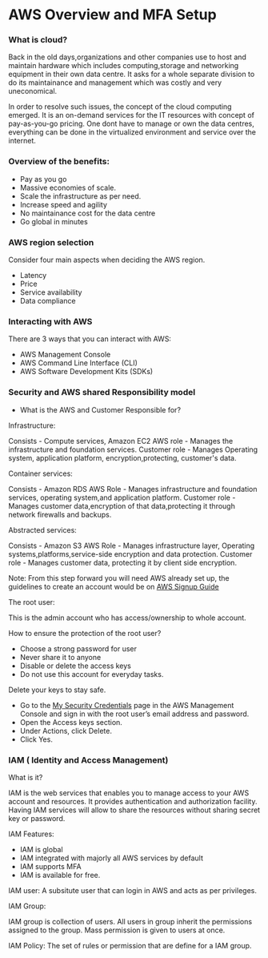 # AWS Overview and MFA Setup

### What is cloud?

Back in the old days,organizations and other companies use to host and maintain hardware which includes computing,storage and networking equipment in their own data centre. It asks for a whole separate division to do its maintainance and management which was costly and very uneconomical.
    
   In order to resolve such issues, the concept of the cloud computing emerged. It is an on-demand services for the IT resources with concept of pay-as-you-go pricing. One dont have to manage or own the data centres, everything can be done in the virtualized environment and service over the internet.
   
 ### Overview of the benefits:
 
  - Pay as you go
  - Massive economies of scale.
  - Scale the infrastructure as per need.
  - Increase speed and agility
  - No maintainance cost for the data centre
  - Go global in minutes
  
  
  ### AWS region selection
  
  Consider four main aspects when deciding the AWS region. 
  
  - Latency
  - Price
  - Service availability
  - Data compliance
        
  ### Interacting with AWS
   
There are 3 ways that you can interact with AWS:

- AWS Management Console
- AWS Command Line Interface (CLI)
- AWS Software Development Kits (SDKs)

 ### Security and AWS shared Responsibility model
        
   - What is the AWS and Customer Responsible for?
        
   Infrastructure: 
   
   Consists - Compute services, Amazon EC2
   AWS role - Manages the infrastructure and foundation services.
   Customer role - Manages Operating system, application platform, encryption,protecting, customer's data.
      
   Container services:
   
   Consists - Amazon RDS
   AWS Role - Manages infrastructure and foundation services, operating system,and application platform. 
   Customer role - Manages customer data,encryption of that data,protecting it through network firewalls and backups.
                
        
   Abstracted services:
    
   Consists - Amazon S3
   AWS Role - Manages infrastructure layer, Operating systems,platforms,service-side encryption and data protection.
   Customer role - Manages customer data, protecting it by client side encryption.
    
    
 
          
 Note: From this step forward you will need AWS already set up, the guidelines to create an account would be on [AWS Signup Guide](https://docs.aws.amazon.com/accounts/latest/reference/manage-acct-creating.html)
 
 
 The root user:
  
  This is the admin account who has access/ownership to whole account.
  
 How to ensure the protection of the root user?
 
 - Choose a strong password for user
 - Never share it to anyone
 - Disable or delete the access keys
 - Do not use this account for everyday tasks.

Delete your keys to stay safe. 

- Go to the  [My Security Credentials](https://us-east-1.console.aws.amazon.com/iam/home#/security_credentials) page in the AWS Management Console and sign in with the root user’s email address and password.
- Open the Access keys section.
- Under Actions, click Delete.
- Click Yes.



### IAM  ( Identity and Access Management)


What is it?

IAM is the web services that enables you to manage access to your AWS account and resources. It provides authentication and authorization facility. Having IAM services will allow to share the resources without sharing secret key or password.
    
IAM Features:

- IAM is global 
- IAM integrated with majorly all AWS services by default
- IAM supports MFA
- IAM is available for free.
    
IAM user: A subsitute user that can login in AWS and acts as per privileges.

IAM Group:

IAM group is collection of users. All users in group inherit the permissions assigned to the group. Mass permission is given to users at once. 

IAM Policy: The set of rules or permission that are define for a IAM group. 


  


    



  
          

